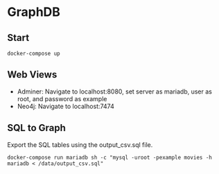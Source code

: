 # GraphDB

## Start
``` docker-compose up ```


## Web Views
- Adminer: Navigate to localhost:8080, set server as mariadb, user as root, and password as example
- Neo4j: Navigate to localhost:7474


## SQL to Graph

Export the SQL tables using the output_csv.sql file.

``` docker-compose run mariadb sh -c "mysql -uroot -pexample movies -h mariadb < /data/output_csv.sql" ```
